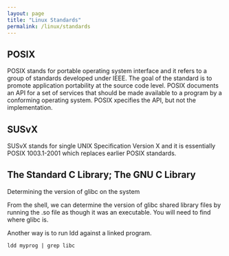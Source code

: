 ```yaml
---
layout: page
title: "Linux Standards"
permalink: /linux/standards
---
```


## POSIX

POSIX stands for portable operating system interface and it refers to a group of standards developed under IEEE.  The goal of the standard is to promote application portability at the source code level. POSIX documents an API for a set of services that should be made available to a program by a conforming operating system. POSIX xpecifies the API, but not the implementation.

## SUSvX

SUSvX stands for single UNIX Specification Version X and it is essentially POSIX 1003.1-2001 which replaces earlier POSIX standards.

## The Standard C Library; The GNU C Library

Determining the version of glibc on the system

From the shell, we can determine the version of glibc shared library files by running the .so file as though it was an executable. You will need to find where glibc is.

Another way is to run ldd against a linked program.

`ldd myprog | grep libc`
